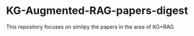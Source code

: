 # KG-Augmented-RAG-papers-digest
This repository focuses on simlipy the papers in the area of KG+RAG
